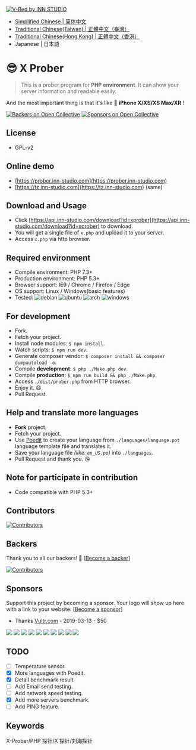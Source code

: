 [antergos]: https://antergos.com/distro-logos/logo-square26x26.png "antergos"
[arch]: https://antergos.com/distro-logos/archlogo26x26.png "arch"
[fedora]: https://antergos.com/distro-logos/fedora-logo.png "fedora"
[openSUSE]: https://antergos.com/distro-logos/Geeko-button-bling7.png "openSUSE"
[ubuntu]: https://antergos.com/distro-logos/ubuntu_orange_hex.png "ubuntu"
[debian]: https://antergos.com/distro-logos/openlogo-nd-25.png "debian"
[windows]: http://www.likoton.pl/likoton-content/uploads/2013/07/Przycisk-Windows.png "windows"

[![V-Bed by INN STUDIO](https://wx3.sinaimg.cn/large/686ee05dly1g0r88psr5yj21140es770.jpg)](https://wx3.sinaimg.cn/large/686ee05dly1g0r88psr5yj21140es770.jpg)

- [Simplified Chinese | 简体中文](README-zh_CN.md)
- [Traditional Chinese(Taiwan) | 正體中文（臺灣）](README-zh_TW.md)
- [Traditional Chinese(Hong Kong) | 正體中文（香港）](README-zh_HK.md)
- Japanese | 日本語

# 😎 X Prober

> This is a prober program for **PHP environment**. It can show your server information and readable easily.

And the most important thing is that it's like 📱 **iPhone X/XS/XS Max/XR** !

[![Backers on Open Collective](https://opencollective.com/x-prober/backers/badge.svg)](#backers)
[![Sponsors on Open Collective](https://opencollective.com/x-prober/sponsors/badge.svg)](#sponsors)

## License

- GPL-v2

## Online demo

- [https://prober.inn-studio.com](https://prober.inn-studio.com)
- [https://tz.inn-studio.com](https://tz.inn-studio.com) (same)

## Download and Usage

- Click [https://api.inn-studio.com/download?id=xprober](https://api.inn-studio.com/download?id=xprober) to download.
- You will get a single file of `x.php` and upload it to your server.
- Access `x.php` via http browser.

## Required environment

- Compile environment: PHP 7.3+
- Production environment: PHP 5.3+
- Browser support: <del>IE9</del> / Chrome / Firefox / Edge
- OS support: Linux / Windows(basic features)
- Tested: ![debian][debian] ![ubuntu][ubuntu] ![arch][arch] ![windows][windows]

## For development

- Fork.
- Fetch your project.
- Install node modules: `$ npm install`.
- Watch scripts: `$ npm run dev`.
- Generate composer vendor: `$ composer install && composer dumpautoload -o`.
- Compile **development**: `$ php ./Make.php dev`.
- Compile **production**: `$ npm run build && php ./Make.php`.
- Access `./dist/prober.php` from HTTP browser.
- Enjoy it. 😄
- Pull Request.

## Help and translate more languages

- **Fork** project.
- Fetch your project.
- Use [Poedit](https://poedit.net/) to create your language from `./languages/language.pot` language template file and translates it.
- Save your language file _(like: `en_US.po`)_ into `./languages`.
- Pull Request and thank you. 😘

## Note for participate in contribution

- Code compatible with PHP 5.3+

## Contributors

[![Contributors](https://opencollective.com/x-prober/contributors.svg?width=890&amp;button=false)](https://github.com/kmvan/x-prober/graphs/contributors)

## Backers

Thank you to all our backers! 🙏 [[Become a backer](https://opencollective.com/x-prober#backer)]

[![Contributors](https://opencollective.com/x-prober/backers.svg?width=890)](https://opencollective.com/x-prober#backers)

## Sponsors

Support this project by becoming a sponsor. Your logo will show up here with a link to your website. [[Become a sponsor](https://opencollective.com/x-prober#sponsor)]

- Thanks [Vultr.com](https://www.vultr.com/?ref=7256513) - 2019-03-13 - $50

<a href="https://opencollective.com/x-prober/sponsor/0/website" target="_blank"><img src="https://opencollective.com/x-prober/sponsor/0/avatar.svg"></a>
<a href="https://opencollective.com/x-prober/sponsor/1/website" target="_blank"><img src="https://opencollective.com/x-prober/sponsor/1/avatar.svg"></a>
<a href="https://opencollective.com/x-prober/sponsor/2/website" target="_blank"><img src="https://opencollective.com/x-prober/sponsor/2/avatar.svg"></a>
<a href="https://opencollective.com/x-prober/sponsor/3/website" target="_blank"><img src="https://opencollective.com/x-prober/sponsor/3/avatar.svg"></a>
<a href="https://opencollective.com/x-prober/sponsor/4/website" target="_blank"><img src="https://opencollective.com/x-prober/sponsor/4/avatar.svg"></a>
<a href="https://opencollective.com/x-prober/sponsor/5/website" target="_blank"><img src="https://opencollective.com/x-prober/sponsor/5/avatar.svg"></a>
<a href="https://opencollective.com/x-prober/sponsor/6/website" target="_blank"><img src="https://opencollective.com/x-prober/sponsor/6/avatar.svg"></a>
<a href="https://opencollective.com/x-prober/sponsor/7/website" target="_blank"><img src="https://opencollective.com/x-prober/sponsor/7/avatar.svg"></a>
<a href="https://opencollective.com/x-prober/sponsor/8/website" target="_blank"><img src="https://opencollective.com/x-prober/sponsor/8/avatar.svg"></a>
<a href="https://opencollective.com/x-prober/sponsor/9/website" target="_blank"><img src="https://opencollective.com/x-prober/sponsor/9/avatar.svg"></a>

## TODO

- [ ] Temperature sensor.
- [x] More languages with Poedit.
- [x] Detail benchmark result.
- [ ] Add Email send testing.
- [ ] Add network speed testing.
- [x] Add more servers benchmark.
- [ ] Add PING feature.

## Keywords

X-Prober/PHP 探针/X 探针/刘海探针
